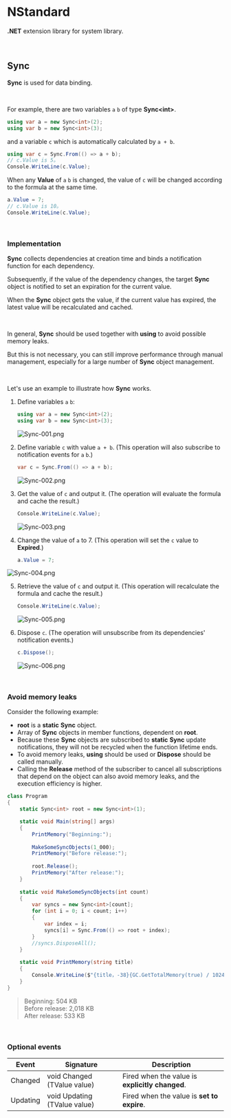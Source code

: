 # NStandard

**.NET** extension library for system library.

<br/>

## Sync

**Sync** is used for data binding.

<br/>

For example, there are two variables `a` `b` of type **Sync\<int\>**.

```csharp
using var a = new Sync<int>(2);
using var b = new Sync<int>(3);
```

and a variable `c` which is automatically calculated by `a + b`.

```csharp
using var c = Sync.From(() => a + b);
// c.Value is 5。
Console.WriteLine(c.Value);
```

When any **Value** of `a` `b` is changed, the value of `c` will be changed according to the formula at the same time.

```csharp
a.Value = 7;
// c.Value is 10。
Console.WriteLine(c.Value);
```

<br/>

### Implementation

**Sync** collects dependencies at creation time and binds a notification function for each dependency.

Subsequently, if the value of the dependency changes, the target **Sync** object is notified to set an expiration for the current value.

When the **Sync** object gets the value, if the current value has expired, the latest value will be recalculated and cached.

<br/>

In general, **Sync** should be used together with **using** to avoid possible memory leaks.

But this is not necessary, you can still improve performance through manual management, especially for a large number of **Sync** object management.

<br/>

Let's use an example to illustrate how **Sync** works.

1. Define variables `a` `b`:

    ```csharp
    using var a = new Sync<int>(2);
    using var b = new Sync<int>(3);
    ```

    ![Sync-001.png](https://github.com/zmjack/NStandard/blob/master/docs/images/Sync-001.png?raw=true)

2. Define variable `c` with value `a + b`.
   (This operation will also subscribe to notification events for `a` `b`.)
   
    ```csharp
    var c = Sync.From(() => a + b);
    ```
   
    ![Sync-002.png](https://github.com/zmjack/NStandard/blob/master/docs/images/Sync-002.png?raw=true)
3. Get the value of `c` and output it.
    (The operation will evaluate the formula and cache the result.)
    
    ```csharp
    Console.WriteLine(c.Value);
    ```

    ![Sync-003.png](https://github.com/zmjack/NStandard/blob/master/docs/images/Sync-003.png?raw=true)

4. Change the value of `a` to 7.
   (This operation will set the `c` value to **Expired**.)
   
    ```csharp
    a.Value = 7;
    ```
   

![Sync-004.png](https://github.com/zmjack/NStandard/blob/master/docs/images/Sync-004.png?raw=true)

5. Retrieve the value of `c` and output it.
    (This operation will recalculate the formula and cache the result.)

    ```csharp
    Console.WriteLine(c.Value);
    ```

    ![Sync-005.png](https://github.com/zmjack/NStandard/blob/master/docs/images/Sync-005.png?raw=true)

6. Dispose `c`.
(The operation will unsubscribe from its dependencies' notification events.)
   
    ```csharp
    c.Dispose();
    ```
   
    ![Sync-006.png](https://github.com/zmjack/NStandard/blob/master/docs/images/Sync-006.png?raw=true)

<br/>

### Avoid memory leaks

Consider the following example:

- **root** is a **static** **Sync** object.
- Array of **Sync** objects in member functions, dependent on **root**.
- Because these **Sync** objects are subscribed to **static** **Sync** update notifications, they will not be recycled when the function lifetime ends.
- To avoid memory leaks, **using** should be used or **Dispose** should be called manually.
- Calling the **Release** method of the subscriber to cancel all subscriptions that depend on the object can also avoid memory leaks, and the execution efficiency is higher.

```csharp
class Program
{
    static Sync<int> root = new Sync<int>(1);

    static void Main(string[] args)
    {
        PrintMemory("Beginning:");
        
        MakeSomeSyncObjects(1_000);
        PrintMemory("Before release:");
        
        root.Release();
        PrintMemory("After release:");
    }
    
    static void MakeSomeSyncObjects(int count)
    {
        var syncs = new Sync<int>[count];
        for (int i = 0; i < count; i++)
        {
            var index = i;
            syncs[i] = Sync.From(() => root + index);
        }
        //syncs.DisposeAll();
    }
    
    static void PrintMemory(string title)
    {
        Console.WriteLine($"{title，-38}{GC.GetTotalMemory(true) / 1024:N0} KB");
    }
}
```

> Beginning:                            504 KB<br/>
> Before release:                       2,018 KB<br/>
> After release:                        533 KB

<br/>

### Optional events

| Event    | Signature                    | Description                                     |
| -------- | ---------------------------- | ----------------------------------------------- |
| Changed  | void Changed (TValue value)  | Fired when the value is **explicitly changed**. |
| Updating | void Updating (TValue value) | Fired when the value is **set to expire**.      |

